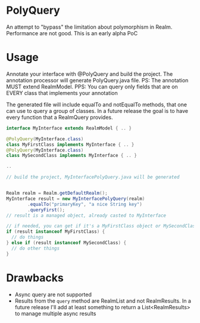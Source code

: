 # PolyQuery
An attempt to "bypass" the limitation about polymorphism in Realm. Performance are not good. This is an early alpha PoC


# Usage
Annotate your interface with @PolyQuery and build the project.
The annotation processor will generate <YourInterface>PolyQuery.java file.
PS: The annotation MUST extend RealmModel.
PPS: You can query only fields that are on EVERY class that implements your annotation

The generated file will include equalTo and notEqualTo methods, that one can use to query a group of classes.
In a future release the goal is to have every function that a RealmQuery provides.

```Java
interface MyInterface extends RealmModel { .. }

@PolyQuery(MyInterface.class)
class MyFirstClass implements MyInterface { .. }
@PolyQuery(MyInterface.class)
class MySecondClass implements MyInterface { .. }

..

// build the project, MyInterfacePolyQuery.java will be generated


Realm realm = Realm.getDefaultRealm();
MyInterface result = new MyInterfacePolyQuery(realm)
        .equalTo("primaryKey", "a nice String key")
        .queryFirst();
// result is a managed object, already casted to MyInterface

// if needed, you can get if it's a MyFirstClass object or MySecondClass object with instanceof
if (result instanceof MyFirstClass) {
  // do things
} else if (result instanceof MySecondClass) {
  // do other things
}

```

# Drawbacks
 - Async query are not supported
 - Results from the `query` method are RealmList and not RealmResults. In a future release I'll add at least something to return a List<RealmResults<T>> to manage multiple async results
